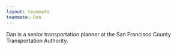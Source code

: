 ```yaml
---
layout: teammate
teammate: Dan
---
```



Dan is a senior transportation planner at the San Francisco County Transportation Authority.